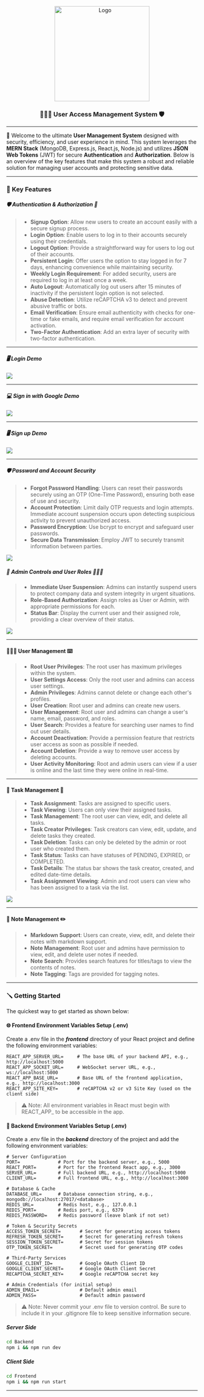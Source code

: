<p align="center">
<img src="public/banner.png" alt="Logo" width="250" height="250" justify-items="center"/>
<h3 align="center">👩🏻‍💻 User  Access Management System 🛡️</h3>
</p>

---

🎉 Welcome to the ultimate **User Management System** designed with security, efficiency, and user experience in mind. This system leverages the **MERN Stack** (MongoDB, Express.js, React.js, Node.js) and utilizes **JSON Web Tokens** (JWT) for secure **Authentication** and **Authorization**. Below is an overview of the key features that make this system a robust and reliable solution for managing user accounts and protecting sensitive data.

---
### 🎈 Key Features

##### 🛡️ Authentication & Authorization 🪪

> - **Signup Option**: Allow new users to create an account easily with a secure signup process.
> - **Login Option**: Enable users to log in to their accounts securely using their credentials.
> - **Logout Option**: Provide a straightforward way for users to log out of their accounts.
> - **Persistent Login**: Offer users the option to stay logged in for 7 days, enhancing convenience while maintaining security.
> - **Weekly Login Requirement**: For added security, users are required to log in at least once a week.
> - **Auto Logout**: Automatically log out users after 15 minutes of inactivity if the persistent login option is not selected.
> - **Abuse Detection**: Utilize reCAPTCHA v3 to detect and prevent abusive traffic or bots.
> - **Email Verification**: Ensure email authenticity with checks for one-time or fake emails, and require email verification for account activation.
> - **Two-Factor Authentication**: Add an extra layer of security with two-factor authentication.

---

##### 🖥️ Login Demo
![](public/login.gif)

---

##### 💻 Sign in with Google Demo
![](public/google.gif)

---

##### 🖥️ Sign up Demo
![](public/signup.gif)

---

##### 🛡️ Password and Account Security

> - **Forgot Password Handling**: Users can reset their passwords securely using an OTP (One-Time Password), ensuring both ease of use and security.
> - **Account Protection**: Limit daily OTP requests and login attempts. Immediate account suspension occurs upon detecting suspicious activity to prevent unauthorized access.
> - **Password Encryption**: Use bcrypt to encrypt and safeguard user passwords.
> - **Secure Data Transmission**: Employ JWT to securely transmit information between parties.

![](public/reset-password.gif)

##### 🪪 Admin Controls and User Roles 👩🏻‍💻

> - **Immediate User Suspension**: Admins can instantly suspend users to protect company data and system integrity in urgent situations.
> - **Role-Based Authorization**: Assign roles as User or Admin, with appropriate permissions for each.
> - **Status Bar**: Display the current user and their assigned role, providing a clear overview of their status.

![](public/status.gif)

---

#### 👩🏻‍💻 User Management ⌨️

> - **Root User Privileges**: The root user has maximum privileges within the system.
> - **User Settings Access**: Only the root user and admins can access user settings.
> - **Admin Privileges**: Admins cannot delete or change each other's profiles.
> - **User Creation**: Root user and admins can create new users.
> - **User Management**: Root user and admins can change a user's name, email, password, and roles.
> - **User Search**: Provides a feature for searching user names to find out user details.
> - **Account Deactivation**: Provide a permission feature that restricts user access as soon as possible if needed.
> - **Account Deletion**: Provide a way to remove user access by deleting accounts.
> - **User Activity Monitoring**: Root and admin users can view if a user is online and the last time they were online in real-time.

---

#### 📝 Task Management 🧾

> - **Task Assignment**: Tasks are assigned to specific users.
> - **Task Viewing**: Users can only view their assigned tasks.
> - **Task Management**: The root user can view, edit, and delete all tasks.
> - **Task Creator Privileges**: Task creators can view, edit, update, and delete tasks they created.
> - **Task Deletion**: Tasks can only be deleted by the admin or root user who created them.
> - **Task Status**: Tasks can have statuses of PENDING, EXPIRED, or COMPLETED.
> - **Task Details**: The status bar shows the task creator, created, and edited date-time details.
> - **Task Assignment Viewing**: Admin and root users can view who has been assigned to a task via the list.

![](public/tasks.gif)

---

#### 📓 Note Management ✏️

> - **Markdown Support**: Users can create, view, edit, and delete their notes with markdown support.
> - **Note Management**: Root user and admins have permission to view, edit, and delete user notes if needed.
> - **Note Search**: Provides search features for titles/tags to view the contents of notes.
> - **Note Tagging**: Tags are provided for tagging notes.

---

### 🪛 Getting Started

The quickest way to get started as shown below:

#### 🌐 Frontend Environment Variables Setup (.env)
Create a .env file in the ***frontend*** directory of your React project and define the following environment variables:

```
REACT_APP_SERVER_URL=     # The base URL of your backend API, e.g., http://localhost:5000
REACT_APP_SOCKET_URL=     # WebSocket server URL, e.g., ws://localhost:5000
REACT_APP_BASE_URL=       # Base URL of the frontend application, e.g., http://localhost:3000
REACT_APP_SITE_KEY=       # reCAPTCHA v2 or v3 Site Key (used on the client side)
```

> ⚠️ Note: All environment variables in React must begin with REACT_APP_ to be accessible in the app.

#### 🔧 Backend Environment Variables Setup (.env)
Create a .env file in the ***backend*** directory of the project and add the following environment variables:

```
# Server Configuration
PORT=              # Port for the backend server, e.g., 5000
REACT_PORT=        # Port for the frontend React app, e.g., 3000
SERVER_URL=        # Full backend URL, e.g., http://localhost:5000
CLIENT_URL=        # Full frontend URL, e.g., http://localhost:3000

# Database & Cache
DATABASE_URL=      # Database connection string, e.g., mongodb://localhost:27017/<database>
REDIS_URL=         # Redis host, e.g., 127.0.0.1
REDIS_PORT=        # Redis port, e.g., 6379
REDIS_PASSWORD=    # Redis password (leave blank if not set)

# Token & Security Secrets
ACCESS_TOKEN_SECRET=       # Secret for generating access tokens
REFRESH_TOKEN_SECRET=      # Secret for generating refresh tokens
SESSION_TOKEN_SECRET=      # Secret for session tokens
OTP_TOKEN_SECRET=          # Secret used for generating OTP codes

# Third-Party Services
GOOGLE_CLIENT_ID=          # Google OAuth Client ID
GOOGLE_CLIENT_SECRET=      # Google OAuth Client Secret
RECAPTCHA_SECRET_KEY=      # Google reCAPTCHA secret key

# Admin Credentials (for initial setup)
ADMIN_EMAIL=               # Default admin email
ADMIN_PASS=                # Default admin password
``` 

> ⚠️ Note: Never commit your .env file to version control. Be sure to include it in your .gitignore file to keep sensitive information secure.

##### Server Side

```bash
cd Backend
npm i && npm run dev
```

##### Client Side

```bash
cd Frontend
npm i && npm run start
```

---
